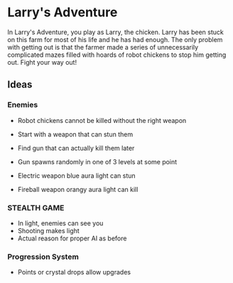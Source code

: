 # Larry's Adventure

In Larry's Adventure, you play as Larry, the chicken. Larry has been stuck on this farm for most of his life and he has had enough. The only problem with getting out is that the farmer made a series of unnecessarily complicated mazes filled with hoards of robot chickens to stop him getting out. Fight your way out!

## Ideas

### Enemies

- Robot chickens cannot be killed without the right weapon
- Start with a weapon that can stun them
- Find gun that can actually kill them later
- Gun spawns randomly in one of 3 levels at some point

- Electric weapon blue aura light can stun
- Fireball weapon orangy aura light can kill

### STEALTH GAME

- In light, enemies can see you
- Shooting makes light
- Actual reason for proper AI as before

### Progression System

- Points or crystal drops allow upgrades